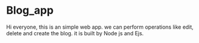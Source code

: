 # Blog_app
Hi everyone, this is an simple web app. we can perform operations like edit, delete and create the blog. it is built by Node js and Ejs.
